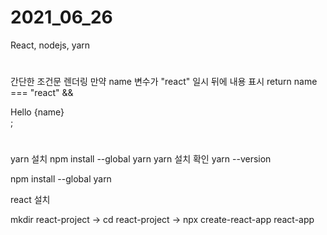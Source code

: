 # 2021_06_26
React, nodejs, yarn
#
간단한 조건문 렌더링
만약 name 변수가 "react" 일시 뒤에 내용 표시
return name === "react" && <div class="App">Hello {name} </div>;
#

#
yarn 설치 npm install --global yarn
yarn 설치 확인 yarn --version

npm install --global yarn

react 설치

mkdir  react-project -> cd react-project -> npx create-react-app react-app
#

